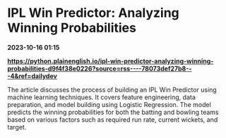 # IPL Win Predictor: Analyzing Winning Probabilities

**2023-10-16 01:15**

**https://python.plainenglish.io/ipl-win-predictor-analyzing-winning-probabilities-d9f4f38e0226?source=rss----78073def27b8---4&ref=dailydev**

The article discusses the process of building an IPL Win Predictor using machine learning techniques. It covers feature engineering, data preparation, and model building using Logistic Regression. The model predicts the winning probabilities for both the batting and bowling teams based on various factors such as required run rate, current wickets, and target.